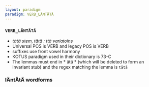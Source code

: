 ```yaml
---
layout: paradigm
paradigm: VERB_LÄNTÄTÄ
---
```

### ` VERB_LÄNTÄTÄ `

* _tätä stem, tätä : ttä variatoins_
* Universal POS is VERB and legacy POS is VERB
* suffixes use front vowel harmony
* KOTUS paradigm used in their dictionary is 73-C
* The lemmas must end in * ätä * (which will be deleted to form an invariant stub) and the regex matching the lemma is ` tätä `

### lÄntÄtÄ wordforms


